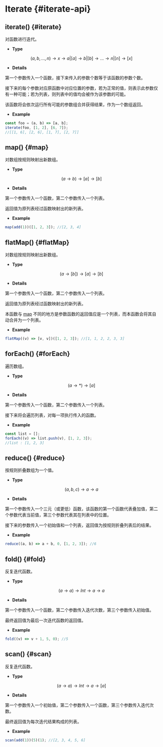 # Iterate {#iterate-api}

## iterate() {#iterate}

对函数进行迭代。

- **Type**

$$(a,b,...,n)\rightarrow x\rightarrow a|[a]\rightarrow b|[b]\rightarrow ...\rightarrow n|[n]\rightarrow [x]$$

- **Details**

第一个参数传入一个函数，接下来传入的参数个数等于该函数的参数个数。

接下来的每个参数对应原函数中对应位置的参数，若为正常的值，则表示此参数仅有一种可能；若为列表，则列表中的值均会被作为该参数的可能。

该函数将会依次运行所有可能的参数组合并获得结果，作为一个数组返回。

- **Example**

```js
const foo = (a, b) => [a, b];
iterate(foo, [1, 2], [6, 7]);
//[[1, 6], [2, 6], [1, 7], [2, 7]]
```

## map() {#map}

对数组按规则映射出新数组。

- **Type**

$$(a\rightarrow b)\rightarrow [a]\rightarrow [b]$$

- **Details**

第一个参数传入一个函数，第二个参数传入一个列表。

返回值为原列表经过函数映射出的新列表。

- **Example**

```js
map(add(1))([1, 2, 3]); //[2, 3, 4]
```

## flatMap() {#flatMap}

对数组按规则映射出新数组。

- **Type**

$$(a\rightarrow [b])\rightarrow [a]\rightarrow [b]$$

- **Details**

第一个参数传入一个函数，第二个参数传入一个列表。

返回值为原列表经过函数映射出的新列表。

本函数与 [map](#map) 不同的地方是参数函数的返回值应是一个列表，而本函数会将其自动合并为一个列表。

- **Example**

```js
flatMap((v) => [v, v])([1, 2, 3]); //[1, 1, 2, 2, 3, 3]
```

## forEach() {#forEach}

遍历数组。

- **Type**

$$(a\rightarrow *)\rightarrow [a]$$

- **Details**

第一个参数传入一个函数，第二个参数传入一个列表。

接下来将会遍历列表，对每一项执行传入的函数。

- **Example**

```js
const list = [];
forEach((v) => list.push(v), [1, 2, 3]);
//list : [1, 2, 3]
```

## reduce() {#reduce}

按规则折叠数组为一个值。

- **Type**

$$(a,b,c)\rightarrow a \rightarrow a$$

- **Details**

第一个参数传入一个三元（或更低）函数，该函数的第一个函数代表叠加值，第二个参数代表当前值，第三个参数代表其在列表中的位置。

接下来的参数传入一个初始值和一个列表，返回值为按规则折叠列表后的结果。

- **Example**

```js
reduce((a, b) => a + b, 0, [1, 2, 3]); //6
```

## fold() {#fold}

反复迭代函数。

- **Type**

$$(a\rightarrow a)\rightarrow Int\rightarrow a\rightarrow a$$

- **Details**

第一个参数传入一个函数，第二个参数传入迭代次数，第三个参数传入初始值。

最终返回值为最后一次迭代函数的返回值。

- **Example**

```js
fold((v) => v + 1, 5, 0); //5
```

## scan() {#scan}

反复迭代函数。

- **Type**

$$(a\rightarrow a)\rightarrow Int\rightarrow a\rightarrow [a]$$

- **Details**

第一个参数传入一个初始值，第二个参数传入一个函数，第三个参数传入迭代次数。

最终返回值为每次迭代结果构成的列表。

- **Example**

```js
scan(add(1))(5)(1); //[2, 3, 4, 5, 6]
```
